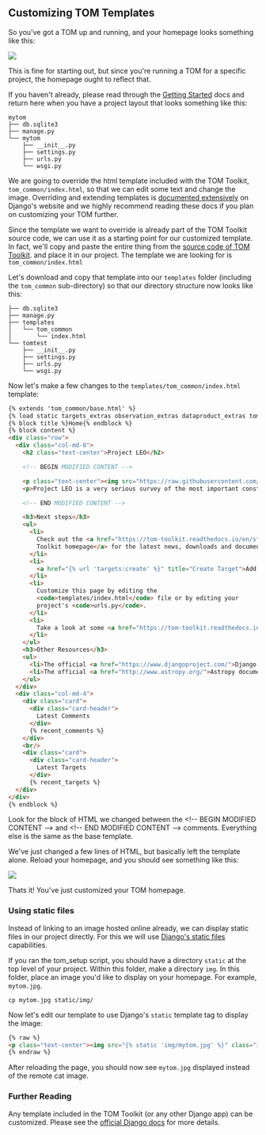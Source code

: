 Customizing TOM Templates
-------------------------

So you've got a TOM up and running, and your homepage looks something like this:

![](/_static/customize_templates_doc/tomhomepagenew.png)

This is fine for starting out, but since you're running a TOM for a specific
project, the homepage ought to reflect that.

If you haven't already, please read through the [Getting Started](/introduction/getting_started)
docs and return here when you have a project layout that looks something like this:


```
mytom
├── db.sqlite3
├── manage.py
└── mytom
    ├── __init__.py
    ├── settings.py
    ├── urls.py
    └── wsgi.py
```

We are going to override the html template included with the TOM Toolkit, `tom_common/index.html`,
so that we can edit some text and change the image. Overriding and extending templates is
[documented extensively](https://docs.djangoproject.com/en/2.1/howto/overriding-templates/) on
Django's website and we highly recommend reading these docs if you plan on customizing your
TOM further.

Since the template we want to override is already part of the TOM Toolkit source
code, we can use it as a starting point for our customized template. In fact,
we'll copy and paste the entire thing from the  [source code of TOM Toolkit](https://github.com/TOMToolkit/tom_base/blob/master/tom_common/templates/tom_common/index.html).
and place it in our project. The template we are looking for is `tom_common/index.html`

Let's download and copy that template into our `templates` folder
(including the `tom_common` sub-directory) so that our directory structure now
looks like this:

```
├── db.sqlite3
├── manage.py
├── templates
│   └── tom_common
│       └── index.html
└── tomtest
    ├── __init__.py
    ├── settings.py
    ├── urls.py
    └── wsgi.py
```

Now let's make a few changes to the `templates/tom_common/index.html` template:

```html
{% extends 'tom_common/base.html' %}
{% load static targets_extras observation_extras dataproduct_extras tom_common_extras %}
{% block title %}Home{% endblock %}
{% block content %}
<div class="row">
  <div class="col-md-8">
    <h2 class="text-center">Project LEO</h2>

    <!-- BEGIN MODIFIED CONTENT -->

    <p class="text-center"><img src="https://raw.githubusercontent.com/TOMToolkit/tomtoolkit.github.io/master/assets/img/customize_templates_doc/sciencecat.jpg" class="img-fluid mx-auto"></p>
    <p>Project LEO is a very serious survey of the most important constellation.</p>

    <!-- END MODIFIED CONTENT -->

    <h3>Next steps</h3>
    <ul>
      <li>
        Check out the <a href="https://tom-toolkit.readthedocs.io/en/stable/" title="TOM Toolkit home page">TOM
        Toolkit homepage</a> for the latest news, downloads and documentation.
      </li>
      <li>
        <a href="{% url 'targets:create' %}" title="Create Target">Add your first target</a>.
      </li>
      <li>
        Customize this page by editing the
        <code>templates/index.html</code> file or by editing your
        project's <code>urls.py</code>.
      </li>
      <li>
        Take a look at some <a href="https://tom-toolkit.readthedocs.io/en/stable/customization/common_customizations.html">common first customizations</a>.
      </li>
    </ul>
    <h3>Other Resources</h3>
    <ul>
      <li>The official <a href="https://www.djangoproject.com/">Django documentation</a>.</li>
      <li>The official <a href="http://www.astropy.org/">Astropy documentation</a>.</li>
    </ul>
  </div>
  <div class="col-md-4">
    <div class="card">
      <div class="card-header">
        Latest Comments
      </div>
      {% recent_comments %}
    </div>
    <br/>
    <div class="card">
      <div class="card-header">
        Latest Targets
      </div>
      {% recent_targets %}
  </div>
</div>
{% endblock %}
```
Look for the block of HTML we changed between the <\!-- BEGIN MODIFIED CONTENT -->
and <\!-- END MODIFIED CONTENT --> comments. Everything else is the same as the
base template.

We've just changed a few lines of HTML, but basically left the template alone. Reload your homepage,
and you should see something like this:

![](/_static/customize_templates_doc/tomhomepagemod.png)

Thats it! You've just customized your TOM homepage.

### Using static files

Instead of linking to an image hosted online already, we can display static files
in our project directly. For this we will use [Django's static
files](https://docs.djangoproject.com/en/2.1/howto/static-files/) capabilities.

If you ran the tom_setup script, you should have a directory `static` at the top
level of your project. Within this folder, make a directory `img`. In this folder,
place an image you'd like to display on your homepage. For example, `mytom.jpg`.

    cp mytom.jpg static/img/

Now let's edit our template to use Django's `static` template tag to display the
image:

```html
{% raw %}
<p class="text-center"><img src="{% static 'img/mytom.jpg' %}" class="img-fluid mx-auto"></p>
{% endraw %}
```

After reloading the page, you should now see `mytom.jpg` displayed instead of the
remote cat image.

### Further Reading

Any template included in the TOM Toolkit (or any other Django app) can be customized. Please
see the [official Django docs](https://docs.djangoproject.com/en/2.1/howto/overriding-templates/)
for more details.
